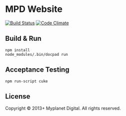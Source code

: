 # MPD Website
[![Build Status](https://travis-ci.org/myplanetdigital/neompd.png?branch=master)](https://travis-ci.org/myplanetdigital/neompd)
[![Code Climate](https://codeclimate.com/github/myplanetdigital/neompd.png)](https://codeclimate.com/github/myplanetdigital/neompd)

## Build & Run

```
npm install
node_modules/.bin/docpad run
```

## Acceptance Testing

```
npm run-script cuke
```

## License
Copyright &copy; 2013+ Myplanet Digital. All rights reserved.
